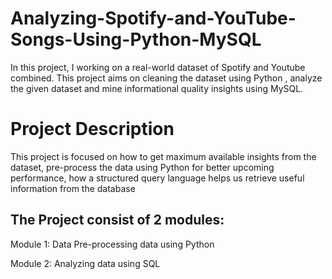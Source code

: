 # Analyzing-Spotify-and-YouTube-Songs-Using-Python-MySQL
In this project, I working on a real-world dataset of Spotify and Youtube combined. This project aims on cleaning the dataset using Python , analyze the given dataset and mine informational quality insights using MySQL.

# Project Description
This project is focused on how to get maximum available insights from the dataset, pre-process the data using Python for better upcoming performance, how a structured query language helps us retrieve useful information from the database

## The Project consist of 2 modules:

Module 1: Data Pre-processing data using Python

Module 2: Analyzing data using SQL
